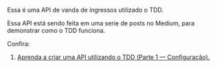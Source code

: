 Essa é uma API de vanda de ingressos utilizado o TDD.

Essa API está sendo feita em uma serie de posts no Medium, para demonstrar como o TDD funciona.

Confira:

1. [Aprenda a criar uma API utilizando o TDD (Parte 1 — Configuração).](https://medium.com/@matheusdiogenes98/aprenda-a-criar-uma-api-utilizando-o-tdd-parte-1-configura%C3%A7%C3%A3o-82d0958fe439)